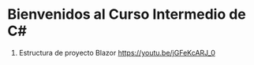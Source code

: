 # Bienvenidos al Curso Intermedio de C#

1. Estructura de proyecto Blazor
https://youtu.be/jGFeKcARJ_0
